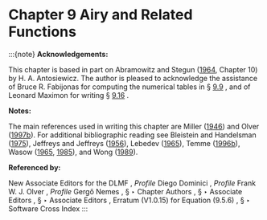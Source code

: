 # Chapter 9 Airy and Related Functions

:::{note}
**Acknowledgements:**

This chapter is based in part on Abramowitz and Stegun ([1964](./bib/index.html#bib24 "Handbook of Mathematical Functions with Formulas, Graphs, and Mathematical Tables"), Chapter 10) by H. A. Antosiewicz. The author is pleased to acknowledge the assistance of Bruce R. Fabijonas for computing the numerical tables in § [9.9](./9.9.md "§9.9 Zeros ‣ Airy Functions ‣ Chapter 9 Airy and Related Functions") , and of Leonard Maximon for writing § [9.16](./9.16.md "§9.16 Physical Applications ‣ Applications ‣ Chapter 9 Airy and Related Functions") .

**Notes:**

The main references used in writing this chapter are Miller ([1946](./bib/M.html#bib1619 "The Airy Integral, Giving Tables of Solutions of the Differential Equation = y ′′ ⁢ x y")) and Olver ([1997b](./bib/O.html#bib1809 "Asymptotics and Special Functions")). For additional bibliographic reading see Bleistein and Handelsman ([1975](./bib/B.html#bib300 "Asymptotic Expansions of Integrals")), Jeffreys and Jeffreys ([1956](./bib/J.html#bib1166 "Methods of Mathematical Physics")), Lebedev ([1965](./bib/L.html#bib1394 "Special Functions and Their Applications")), Temme ([1996b](./bib/T.html#bib2230 "Special Functions: An Introduction to the Classical Functions of Mathematical Physics")), Wasow ([1965](./bib/W.html#bib2371 "Asymptotic Expansions for Ordinary Differential Equations"), [1985](./bib/W.html#bib2372 "Linear Turning Point Theory")), and Wong ([1989](./bib/W.html#bib2438 "Asymptotic Approximations of Integrals")).

**Referenced by:**

New Associate Editors for the DLMF , *Profile* Diego Dominici , *Profile* Frank W. J. Olver , *Profile* Gergő Nemes , § ‣ Chapter Authors , § ‣ Associate Editors , § ‣ Associate Editors , Erratum (V1.0.15) for Equation (9.5.6) , § ‣ Software Cross Index
:::
